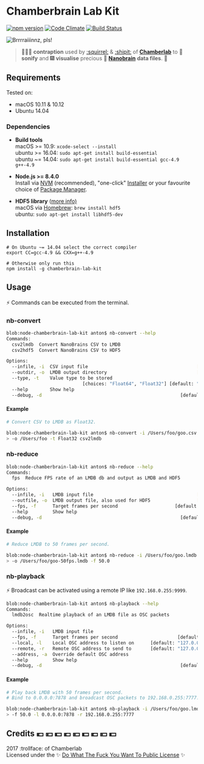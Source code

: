 # Chamberbrain Lab Kit

[![npm version](https://badge.fury.io/js/chamberbrain-lab-kit.svg)](https://badge.fury.io/js/chamberbrain-lab-kit)
[![Code Climate](https://codeclimate.com/github/Chamberlab/node-chamberbrain-lab-kit/badges/gpa.svg)](https://codeclimate.com/github/Chamberlab/node-chamberbrain-lab-kit)
[![Build Status](https://travis-ci.org/Chamberlab/node-chamberbrain-lab-kit.svg?branch=master)](https://travis-ci.org/Chamberlab/node-chamberbrain-lab-kit)

![Brrrraiiinnz, pls!](https://media.giphy.com/media/l41m04gr7tRet7Uas/giphy.gif)

> :hammer::wrench::syringe: **contraption** used by [:squirrel:](https://soundcloud.com/kammerorchester) & [:shipit:](https://soundcloud.com/antonym) of [**Chamberlab**](https://soundcloud.com/chamberlab) to :musical_note: **sonify** and :fireworks: **visualise** precious :gem: [**Nanobrain**](https://globalyoungacademy.net/the-well-tempered-brain-or-what-thinking-sounds-like) **data files**. :dizzy:

## Requirements

Tested on:
* macOS 10.11 & 10.12
* Ubuntu 14.04

### Dependencies

* **Build tools**  
  macOS >= 10.9: ``xcode-select --install``  
  ubuntu >= 16.04: ``sudo apt-get install build-essential``  
  ubuntu ~= 14.04: ``sudo apt-get install build-essential gcc-4.9 g++-4.9``  
  
* **Node.js >= 8.4.0**  
  Install via [NVM](https://github.com/creationix/nvm#installation) (recommended), "one-click" [Installer](https://nodejs.org/en/download/current/) or your favourite choice of [Package Manager](https://nodejs.org/en/download/package-manager/).

* **HDF5 library** ([more info)](https://www.hdfgroup.org/downloads/hdf5/)  
  macOS via [Homebrew](https://docs.brew.sh/Installation.html): ``brew install hdf5``  
  ubuntu: ``sudo apt-get install libhdf5-dev``
  
## Installation

```shell
# On Ubuntu ~= 14.04 select the correct compiler
export CC=gcc-4.9 && CXX=g++-4.9

# Otherwise only run this
npm install -g chamberbrain-lab-kit
```

## Usage

:zap: Commands can be executed from the terminal.

### nb-convert

```bash
blob:node-chamberbrain-lab-kit anton$ nb-convert --help
Commands:
  csv2lmdb  Convert NanoBrains CSV to LMDB                             [default]
  csv2hdf5  Convert NanoBrains CSV to HDF5

Options:
  --infile, -i  CSV input file                                        [required]
  --outdir, -o  LMDB output directory                                 [required]
  --type, -t    Value type to be stored
                            [choices: "Float64", "Float32"] [default: "Float64"]
  --help        Show help                                              [boolean]
  --debug, -d                                                   [default: false]
```

#### Example
```bash
# Convert CSV to LMDB as Float32.

blob:node-chamberbrain-lab-kit anton$ nb-convert -i /Users/foo/goo.csv \
> -o /Users/foo -t Float32 csv2lmdb
```

### nb-reduce

```bash
blob:node-chamberbrain-lab-kit anton$ nb-reduce --help
Commands:
  fps  Reduce FPS rate of an LMDB db and output as LMDB and HDF5       [default]

Options:
  --infile, -i   LMDB input file                                      [required]
  --outfile, -o  LMDB output file, also used for HDF5                 [required]
  --fps, -f      Target frames per second                     [default: "100.0"]
  --help         Show help                                             [boolean]
  --debug, -d                                                   [default: false]
```

#### Example
```bash
# Reduce LMDB to 50 frames per second.

blob:node-chamberbrain-lab-kit anton$ nb-reduce -i /Users/foo/goo.lmdb \
> -o /Users/foo/goo-50fps.lmdb -f 50.0
```

### nb-playback

:zap: Broadcast can be activated using a remote IP like ``192.168.0.255:9999``.

```bash
blob:node-chamberbrain-lab-kit anton$ nb-playback --help
Commands:
  lmdb2osc  Realtime playback of an LMDB file as OSC packets           [default]

Options:
  --infile, -i   LMDB input file                                      [required]
  --fps, -f      Target frames per second                      [default: "50.0"]
  --local, -l    Local OSC address to listen on      [default: "127.0.0.1:8888"]
  --remote, -r   Remote OSC address to send to       [default: "127.0.0.1:9999"]
  --address, -a  Override default OSC address
  --help         Show help                                             [boolean]
  --debug, -d                                                   [default: false]
```

#### Example
```bash
# Play back LMDB with 50 frames per second.
# Bind to 0.0.0.0:7878 and broadcast OSC packets to 192.168.0.255:7777.

blob:node-chamberbrain-lab-kit anton$ nb-playback -i /Users/foo/goo.lmdb \
> -f 50.0 -l 0.0.0.0:7878 -r 192.168.0.255:7777
```

## Credits :euro: :yen: :dollar: :euro: :yen: :dollar: :euro: :yen: :dollar:

2017 :trollface: of Chamberlab    
Licensed under the :sparkles: [Do What The Fuck You Want To Public License](https://github.com/Chamberlab/node-chamberbrain-lab-kit/blob/master/LICENSE) :sparkles:
